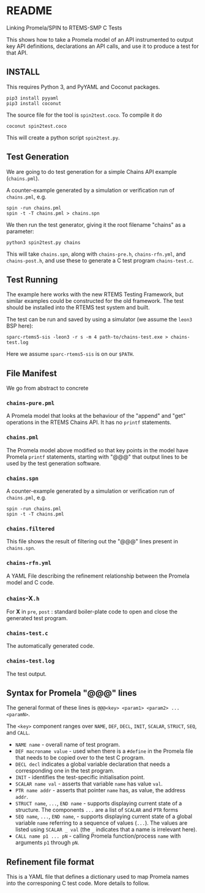 # README

Linking Promela/SPIN to RTEMS-SMP C Tests

This shows how to take a Promela model of an API
instrumented to output key API definitions, declarations an API calls,
and use it to produce a test for that API.

## INSTALL

This requires Python 3, and PyYAML and Coconut packages.

```
pip3 install pyyaml
pip3 install coconut
```

The source file for the tool is `spin2test.coco`.
To compile it do

```
coconut spin2test.coco
```

This will create a python script `spin2test.py`.

## Test Generation

We are going to do test generation for a simple Chains API example (`chains.pml`).

A counter-example generated by a simulation or verification run
of `chains.pml`, e.g.

```
spin -run chains.pml
spin -t -T chains.pml > chains.spn
```

We then run the test generator, giving it the root filename "chains" as a parameter:

```
python3 spin2test.py chains
```

This will take `chains.spn`, 
along with 
`chains-pre.h`,
`chains-rfn.yml`,
and
`chains-post.h`,
and use these to generate a C test program `chains-test.c`.

## Test Running

The example here works with the new RTEMS Testing Framework,
but similar examples could be constructed for the old framework.
The test should be installed into the RTEMS test system and built.

The test can be run and saved by using a simulator 
(we assume the `leon3` BSP here):

```
sparc-rtems5-sis -leon3 -r s -m 4 path-to/chains-test.exe > chains-test.log
```

Here we assume `sparc-rtems5-sis` is on our `$PATH`.


## File Manifest

We go from abstract to concrete

### `chains-pure.pml`

A Promela model that looks at the behaviour of the "append" and "get" operations in the RTEMS Chains API. It has no `printf` statements.

### `chains.pml` 

The Promela model above modified so that
key points in the model have Promela `printf` statements, starting with "@@@"
that output lines to be used by the test generation software.

### `chains.spn`

A counter-example generated by a simulation or verification run
of `chains.pml`, e.g.

```
spin -run chains.pml
spin -t -T chains.pml
```

### `chains.filtered`

This file shows the result of filtering out the "@@@" lines present in `chains.spn`.

### `chains-rfn.yml`

A YAML File describing the refinement relationship between the Promela model and C code.


### `chains`-X`.h`

For **X** in `pre`, `post` : standard boiler-plate code to open and close the generated test program.

### `chains-test.c`

The automatically generated code.

### `chains-test.log`

The test output.


## Syntax for Promela "@@@" lines

The general format of these lines is `@@@<key> <param1> <param2> ... <paramN>`.

The `<key>` component ranges over `NAME`, `DEF`, `DECL`, `INIT`, `SCALAR`, `STRUCT`, `SEQ`, and `CALL`.

* `NAME name` - overall name of test program.
* `DEF macroname value` - used when there is a `#define` in the Promela file that needs to be copied over to the test C program.
* `DECL decl` indicates a global variable declaration that needs a corresponding one in the test program. 
* `INIT` - identifies the test-specific initialisation point.
* `SCALAR name val` - asserts that variable `name` has value `val`.
* `PTR name addr`  - asserts that pointer `name` has, as value, the address `addr`.
* `STRUCT name`, `...`, `END name` - supports displaying current state of a structure. 
  The components `...` are a list of `SCALAR` and `PTR` forms
* `SEQ name`, `...`, `END name`, - supports displaying current state of a global variable `name`
  referring to a sequence of values (`...`). The values are listed using `SCALAR _ val`
  (the `_` indicates that a name is irrelevant here).
* `CALL name p1 ... pN` - calling Promela function/process `name` with arguments `p1` through `pN`. 

## Refinement file format

This is a YAML file that defines a dictionary used to map Promela names
into the corresponing C test code. More details to follow.

